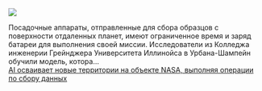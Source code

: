 <!--2025-02-09 09:25:49-->
<div class="yb">
  <div class="rss smaller1 habr"><img src="https://habrastorage.org/getpro/habr/upload_files/dc5/32f/d72/dc532fd72ad8628a0fbddae93274458d.png" /><p>Посадочные аппараты, отправленные для сбора образцов с поверхности отдаленных планет, имеют ограниченное время и заряд батареи для выполнения своей миссии. Исследователи из Колледжа инженерии Грейнджера Университета Иллинойса в Урбана-Шампейн обучили модель, котора... <br><a class="light" href="https://habr.com/ru/companies/bothub/news/880820/?utm_source=habrahabr&utm_medium=rss&utm_campaign=880820">AI осваивает новые территории на объекте NASA, выполняя операции по сбору данных</a></div>
</div>
